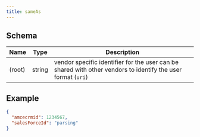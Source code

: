 ```yaml
---
title: sameAs
---
```

## Schema

| Name | Type | Description |
|---|---|---|
| (root) | string | vendor specific identifier for the user can be shared with other vendors to identify the user format (`uri`) |

## Example



```json
{
  "amcecrmid": 1234567,
  "salesForceId": "parsing"
}
```
